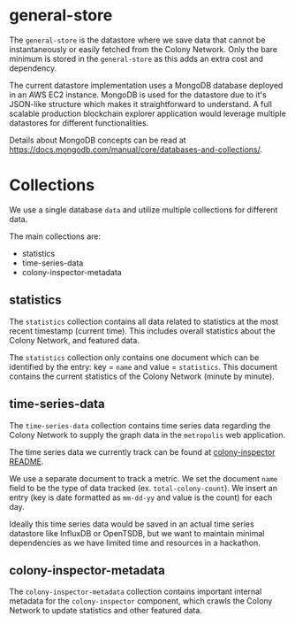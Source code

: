 # general-store

The `general-store` is the datastore where we save data that cannot be instantaneously or easily fetched from the Colony Network. Only the bare minimum is stored in the `general-store` as this adds an extra cost and dependency.

The current datastore implementation uses a MongoDB database deployed in an AWS EC2 instance. MongoDB is used for the datastore due to it's JSON-like structure which makes it straightforward to understand. A full scalable production blockchain explorer application would leverage multiple datastores for different functionalities.

Details about MongoDB concepts can be read at https://docs.mongodb.com/manual/core/databases-and-collections/.

# Collections
We use a single database `data` and utilize multiple collections for different data.

The main collections are:
- statistics
- time-series-data
- colony-inspector-metadata

## statistics

The `statistics` collection contains all data related to statistics at the most recent timestamp (current time). This includes overall statistics about the Colony Network, and featured data.

The `statistics` collection only contains one document which can be identified by the entry: key = `name` and value = `statistics`. This document contains the current statistics of the Colony Network (minute by minute).

## time-series-data

The `time-series-data` collection contains time series data regarding the Colony Network to supply the graph data in the `metropolis` web application.

The time series data we currently track can be found at [colony-inspector README](../colony-inspector/README.md#time-series-data).

We use a separate document to track a metric. We set the document `name` field to be the type of data tracked (ex. `total-colony-count`). We insert an entry (key is date formatted as `mm-dd-yy` and value is the count) for each day.

Ideally this time series data would be saved in an actual time series datastore like InfluxDB or OpenTSDB, but we want to maintain minimal dependencies as we have limited time and resources in a hackathon.

## colony-inspector-metadata

The `colony-inspector-metadata` collection contains important internal metadata for the `colony-inspector` component, which crawls the Colony Network to update statistics and other featured data.

